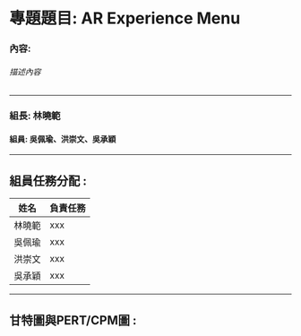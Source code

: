 # 專題題目: AR Experience Menu
### 內容:
###### 描述內容
---

### 組長: 林曉範
#### 組員: 吳佩瑜、洪崇文、吳承穎


---
## 組員任務分配 : 
| 姓名 | 負責任務 |
| ---- | ---- |
| 林曉範 | xxx |
| 吳佩瑜 | xxx |
| 洪崇文 | xxx |
| 吳承穎 | xxx |

---

## 甘特圖與PERT/CPM圖 : 
